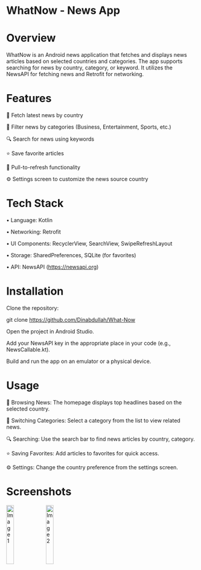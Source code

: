 # WhatNow - News App

# **Overview**

WhatNow is an Android news application that fetches and displays news articles based on selected countries and categories. The app supports searching for news by country, category, or keyword. It utilizes the NewsAPI for fetching news and Retrofit for networking.

# **Features**

📌 Fetch latest news by country

📰 Filter news by categories (Business, Entertainment, Sports, etc.)

🔍 Search for news using keywords

⭐ Save favorite articles

🔄 Pull-to-refresh functionality

⚙️ Settings screen to customize the news source country

# **Tech Stack**

• Language: Kotlin

• Networking: Retrofit

• UI Components: RecyclerView, SearchView, SwipeRefreshLayout

• Storage: SharedPreferences, SQLite (for favorites)

• API: NewsAPI (https://newsapi.org)

# **Installation**

Clone the repository:

git clone https://github.com/Dinabdullah/What-Now

Open the project in Android Studio.

Add your NewsAPI key in the appropriate place in your code (e.g., NewsCallable.kt).

Build and run the app on an emulator or a physical device.


# **Usage**

📌 Browsing News: The homepage displays top headlines based on the selected country.

📂 Switching Categories: Select a category from the list to view related news.

🔍 Searching: Use the search bar to find news articles by country, category.

⭐ Saving Favorites: Add articles to favorites for quick access.

⚙️ Settings: Change the country preference from the settings screen.

# **Screenshots**
<p>
  <img src= "https://github.com/user-attachments/assets/bfc03856-4cf5-4879-833c-b20b2c05793a"alt="Image 1" width="20%"" />
  <img src="https://github.com/user-attachments/assets/0619bdf8-2d41-4728-b688-15558d41c98b" alt="Image 2" width="20%" />
</p>


